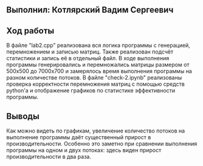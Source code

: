 ## Выполнил: Котлярский Вадим Сергеевич
## Ход работы
В файле "lab2.cpp" реализована вся логика программы с генерацией, перемножением и записью матриц.
Также реализован подсчёт статистики и запись её в отдельный файл. В ходе выполнения программы генерировались и перемножались
матрицы размером от 500х500 до 7000х700 и замерялось время выполнения программы на разном количестве потоков.
В файле "check-2.ipynb" реализованы проверка корректности перемножения матриц с помощью средств python'а 
и отображение графиков по статистике эффективности программы.

## Выводы
Как можно видеть по графикам, увеличение количество потоков на выполнение программы даёт существенный
прирост в производительности. Особенно это заметно при сравнении выполнения программы на одном и двух потоках:
здесь виден прирост производительности в два раза. 
